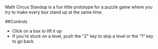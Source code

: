 
Math Circus Standup is a fun little prototype for a puzzle game where you try to make every box stand up at the same time.

##Controls

* Click on a box to lift it up
* If you're stuck on a level, push the "2" key to skip a level or the "1" key to go back.
